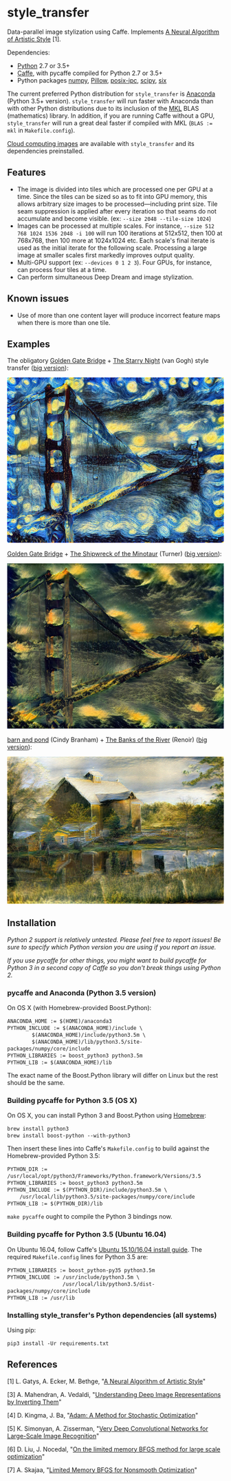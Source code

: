 # style_transfer

Data-parallel image stylization using Caffe. Implements [A Neural Algorithm of Artistic Style](http://arxiv.org/abs/1508.06576) [1].

Dependencies:
- [Python](https://www.python.org) 2.7 or 3.5+
- [Caffe](http://caffe.berkeleyvision.org), with pycaffe compiled for Python 2.7 or 3.5+
- Python packages [numpy](http://www.numpy.org), [Pillow](https://python-pillow.org), [posix-ipc](http://semanchuk.com/philip/posix_ipc/), [scipy](http://www.scipy.org), [six](https://pythonhosted.org/six/)

The current preferred Python distribution for `style_transfer` is [Anaconda](https://www.continuum.io/downloads) (Python 3.5+ version). `style_transfer` will run faster with Anaconda than with other Python distributions due to its inclusion of the [MKL](https://software.intel.com/en-us/intel-mkl) BLAS (mathematics) library. In addition, if you are running Caffe without a GPU, `style_transfer` will run a great deal faster if compiled with MKL (`BLAS := mkl` in `Makefile.config`).

[Cloud computing images](https://github.com/crowsonkb/style_transfer/wiki/Cloud-computing-images) are available with `style_transfer` and its dependencies preinstalled.

## Features

- The image is divided into tiles which are processed one per GPU at a time. Since the tiles can be sized so as to fit into GPU memory, this allows arbitrary size images to be processed&mdash;including print size. Tile seam suppression is applied after every iteration so that seams do not accumulate and become visible. (ex: `--size 2048 --tile-size 1024`)
- Images can be processed at multiple scales. For instance, `--size 512 768 1024 1536 2048 -i 100` will run 100 iterations at 512x512, then 100 at 768x768, then 100 more at 1024x1024 etc. Each scale's final iterate is used as the initial iterate for the following scale. Processing a large image at smaller scales first markedly improves output quality.
- Multi-GPU support (ex: `--devices 0 1 2 3`). Four GPUs, for instance, can process four tiles at a time.
- Can perform simultaneous Deep Dream and image stylization.

## Known issues

- Use of more than one content layer will produce incorrect feature maps when there is more than one tile.

## Examples

The obligatory [Golden Gate Bridge](https://raw.githubusercontent.com/jcjohnson/neural-style/master/examples/inputs/golden_gate.jpg) + [The Starry Night](https://raw.githubusercontent.com/jcjohnson/neural-style/master/examples/inputs/starry_night.jpg) (van Gogh) style transfer ([big version](https://s3-us-west-2.amazonaws.com/cb0a-46ef-cc86-8dda/style_transfer_examples/golden_gate_sn_big.jpg)):

<img src="examples/golden_gate_sn.jpg" width="512" height="384">

[Golden Gate Bridge](https://raw.githubusercontent.com/jcjohnson/neural-style/master/examples/inputs/golden_gate.jpg) + [The Shipwreck of the Minotaur](https://raw.githubusercontent.com/jcjohnson/neural-style/master/examples/inputs/shipwreck.jpg) (Turner) ([big version](https://s3-us-west-2.amazonaws.com/cb0a-46ef-cc86-8dda/style_transfer_examples/golden_shipwreck.jpg)):

<img src="examples/golden_shipwreck.jpg" width="512" height="384">

[barn and pond](http://r0k.us/graphics/kodak/kodim22.html) (Cindy Branham) + [The Banks of the River](https://raw.githubusercontent.com/DmitryUlyanov/fast-neural-doodle/master/data/Renoir/style.png) (Renoir) ([big version](http://cb0a-46ef-cc86-8dda.s3.amazonaws.com/style_transfer_examples/kodim22_renoir.jpg)):

<img src="examples/kodim22_renoir.jpg" width="512" height="341.5">

## Installation

*Python 2 support is relatively untested. Please feel free to report issues! Be sure to specify which Python version you are using if you report an issue.*

*If you use pycaffe for other things, you might want to build pycaffe for Python 3 in a second copy of Caffe so you don't break things using Python 2.*

### pycaffe and Anaconda (Python 3.5 version)

On OS X (with Homebrew-provided Boost.Python):

```
ANACONDA_HOME := $(HOME)/anaconda3
PYTHON_INCLUDE := $(ANACONDA_HOME)/include \
		$(ANACONDA_HOME)/include/python3.5m \
		$(ANACONDA_HOME)/lib/python3.5/site-packages/numpy/core/include
PYTHON_LIBRARIES := boost_python3 python3.5m
PYTHON_LIB := $(ANACONDA_HOME)/lib
```

The exact name of the Boost.Python library will differ on Linux but the rest should be the same.

### Building pycaffe for Python 3.5 (OS X)

On OS X, you can install Python 3 and Boost.Python using [Homebrew](http://brew.sh):

```
brew install python3
brew install boost-python --with-python3
```

Then insert these lines into Caffe's `Makefile.config` to build against the Homebrew-provided Python 3.5:

```
PYTHON_DIR := /usr/local/opt/python3/Frameworks/Python.framework/Versions/3.5
PYTHON_LIBRARIES := boost_python3 python3.5m
PYTHON_INCLUDE := $(PYTHON_DIR)/include/python3.5m \
	/usr/local/lib/python3.5/site-packages/numpy/core/include
PYTHON_LIB := $(PYTHON_DIR)/lib
```

`make pycaffe` ought to compile the Python 3 bindings now.

### Building pycaffe for Python 3.5 (Ubuntu 16.04)

On Ubuntu 16.04, follow Caffe's [Ubuntu 15.10/16.04 install guide](https://github.com/BVLC/caffe/wiki/Ubuntu-16.04-or-15.10-Installation-Guide). The required `Makefile.config` lines for Python 3.5 are:

```
PYTHON_LIBRARIES := boost_python-py35 python3.5m
PYTHON_INCLUDE := /usr/include/python3.5m \
                  /usr/local/lib/python3.5/dist-packages/numpy/core/include
PYTHON_LIB := /usr/lib
```

### Installing style_transfer's Python dependencies (all systems)

Using pip:

```
pip3 install -Ur requirements.txt
```

## References

[1] L. Gatys, A. Ecker, M. Bethge, "[A Neural Algorithm of Artistic Style](https://arxiv.org/abs/1508.06576)"

[3] A. Mahendran, A. Vedaldi, "[Understanding Deep Image Representations by Inverting Them](https://arxiv.org/abs/1412.0035)"

[4] D. Kingma, J. Ba, "[Adam: A Method for Stochastic Optimization](https://arxiv.org/abs/1412.6980)"

[5] K. Simonyan, A. Zisserman, "[Very Deep Convolutional Networks for Large-Scale Image Recognition](https://arxiv.org/abs/1409.1556)"

[6] D. Liu, J. Nocedal, "[On the limited memory BFGS method for large scale optimization](http://users.iems.northwestern.edu/~nocedal/PDFfiles/limited-memory.pdf)"

[7] A. Skajaa, "[Limited Memory BFGS for Nonsmooth Optimization](http://cs.nyu.edu/overton/mstheses/skajaa/msthesis.pdf)"
